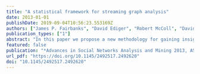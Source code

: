 ```yaml
---
title: "A statistical framework for streaming graph analysis"
date: 2013-01-01
publishDate: 2019-09-04T10:56:23.553169Z
authors: ["James P. Fairbanks", "David Ediger", "Robert McColl", "David A. Bader", "Eric Gilbert"]
publication_types: ["1"]
abstract: "In this paper we propose a new methodology for gaining insight into the temporal aspects of social networks. In order to develop higher-level, large-scale data analysis methods for classification, prediction, and anomaly detection, a solid foundation of analytical techniques is required. We present a novel approach to the analysis of these networks that leverages time series and statistical techniques to quantitatively describe the temporal nature of a social network. We report on the application of our approach toward a real data set and successfully visualize high-level changes to the network as well as discover outlying vertices.  The real-time prediction of new connections given the previous connections in a graph is a notoriously difficult task. The proposed technique avoids this difficulty by modeling statistics computed from the graph over time. Vertex statistics summarize topological information as real numbers, which allows us to leverage the existing fields of computational statistics and machine learning. This creates a modular approach to analysis in which methods can be developed that are agnostic to the metrics and algorithms used to process the graph.  We demonstrate these techniques using a collection of Twitter posts related to Hurricane Sandy. We study the temporal nature of betweenness centrality and clustering coefficients while producing multiple visualizations of a social network dataset with 1.2 million edges. We successfully detect vertices whose triangle-forming behavior is anomalous."
featured: false
publication: "*Advances in Social Networks Analysis and Mining 2013, ASONAM '13, Niagara, ON, Canada - August 25 - 29, 2013*"
url_pdf: "https://doi.org/10.1145/2492517.2492620"
doi: "10.1145/2492517.2492620"
---
```


